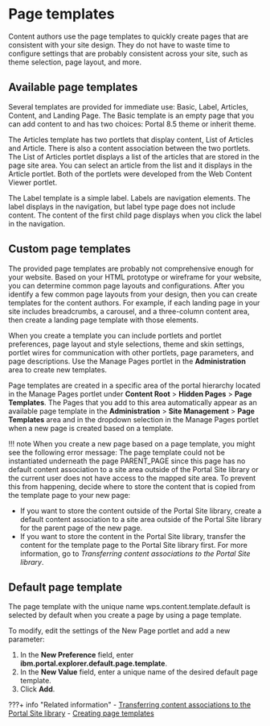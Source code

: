 # Page templates


Content authors use the page templates to quickly create pages that are consistent with your site design. They do not have to waste time to configure settings that are probably consistent across your site, such as theme selection, page layout, and more.

## Available page templates

Several templates are provided for immediate use: Basic, Label, Articles, Content, and Landing Page. The Basic template is an empty page that you can add content to and has two choices: Portal 8.5 theme or inherit theme.

The Articles template has two portlets that display content, List of Articles and Article. There is also a content association between the two portlets. The List of Articles portlet displays a list of the articles that are stored in the page site area. You can select an article from the list and it displays in the Article portlet. Both of the portlets were developed from the Web Content Viewer portlet.

The Label template is a simple label. Labels are navigation elements. The label displays in the navigation, but label type page does not include content. The content of the first child page displays when you click the label in the navigation.

## Custom page templates

The provided page templates are probably not comprehensive enough for your website. Based on your HTML prototype or wireframe for your website, you can determine common page layouts and configurations. After you identify a few common page layouts from your design, then you can create templates for the content authors. For example, if each landing page in your site includes breadcrumbs, a carousel, and a three-column content area, then create a landing page template with those elements.

When you create a template you can include portlets and portlet preferences, page layout and style selections, theme and skin settings, portlet wires for communication with other portlets, page parameters, and page descriptions. Use the Manage Pages portlet in the **Administration** area to create new templates.

Page templates are created in a specific area of the portal hierarchy located in the Manage Pages portlet under **Content Root** \> **Hidden Pages** \> **Page Templates**. The Pages that you add to this area automatically appear as an available page template in the **Administration** \> **Site Management** \> **Page Templates** area and in the dropdown selection in the Manage Pages portlet when a new page is created based on a template.

!!! note
    When you create a new page based on a page template, you might see the following error message: The page template could not be instantiated underneath the page PARENT\_PAGE since this page has no default content association to a site area outside of the Portal Site library or the current user does not have access to the mapped site area. To prevent this from happening, decide where to store the content that is copied from the template page to your new page:

-   If you want to store the content outside of the Portal Site library, create a default content association to a site area outside of the Portal Site library for the parent page of the new page.
-   If you want to store the content in the Portal Site library, transfer the content for the template page to the Portal Site library first. For more information, go to *Transferring content associations to the Portal Site library*.

## Default page template

The page template with the unique name wps.content.template.default is selected by default when you create a page by using a page template.

To modify, edit the settings of the New Page portlet and add a new parameter:<br>

1. In the **New Preference** field, enter **ibm.portal.explorer.default.page.template**.
2. In the **New Value** field, enter a unique name of the desired default page template.
3. Click **Add**.


???+ info "Related information" 
    - [Transferring content associations to the Portal Site library](../../../manage_content/wcm_authoring/authoring_portlet/content_management_artifacts/pages/managed_pages/cfg_managed_pages/wcm_config_mngpages_transfer.md)
    - [Creating page templates](../../../deployment/manage/portal_admin_tools/portal_user_interface/managing_pages/managing_page_properties/h_mp_create_page_templates.md)

